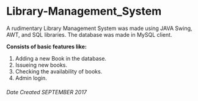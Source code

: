 # Library-Management_System

A rudimentary Library Management System was made using JAVA Swing, AWT, and SQL libraries. The database was made in MySQL client.

**Consists of basic features like:**
1. Adding a new Book in the database.
2. Issueing new books.
3. Checking the availability of books.
4. Admin login.

###### Date Created SEPTEMBER 2017
